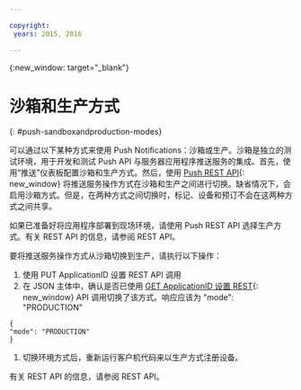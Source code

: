 ```yaml
---

copyright:
 years: 2015, 2016

---
```


{:new_window: target="_blank"}
# 沙箱和生产方式

{: #push-sandboxandproduction-modes}

可以通过以下某种方式来使用 Push Notifications：沙箱或生产。沙箱是独立的测试环境，用于开发和测试 Push API 与服务器应用程序推送服务的集成。首先，使用“推送”仪表板配置沙箱和生产方式。然后，使用 [Push REST API](https://mobile.{DomainName}/imfpushrestapidocs/){: new_window} 将推送服务操作方式在沙箱和生产之间进行切换。缺省情况下，会启用沙箱方式。但是，在两种方式之间切换时，标记、设备和预订不会在这两种方式之间共享。


如果已准备好将应用程序部署到现场环境，请使用 Push REST API 选择生产方式。有关 REST API 的信息，请参阅 REST API。

要将推送服务操作方式从沙箱切换到生产，请执行以下操作：

1. 使用 PUT ApplicationID 设置 REST API 调用
2. 在 JSON 主体中，确认是否已使用 [GET ApplicationID 设置 REST](https://mobile.{DomainName}/imfpushrestapidocs/){: new_window} API 调用切换了该方式。响应应该为 "mode": "PRODUCTION"
 
 ```
 { 
 "mode": "PRODUCTION"
 }
 ```
1. 切换环境方式后，重新运行客户机代码来以生产方式注册设备。

有关 REST API 的信息，请参阅 REST API。
